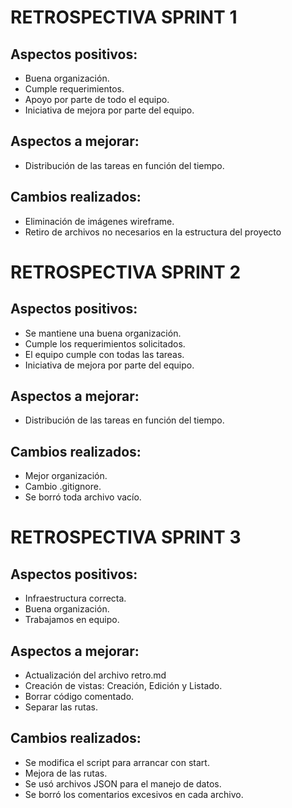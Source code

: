 # RETROSPECTIVA SPRINT 1

## Aspectos positivos:
- Buena organización.
- Cumple requerimientos.
- Apoyo por parte de todo el equipo.
- Iniciativa de mejora por parte del equipo.

## Aspectos a mejorar:
- Distribución de las tareas en función del tiempo.

## Cambios realizados:
- Eliminación de imágenes wireframe.
- Retiro de archivos no necesarios en la estructura del proyecto


# RETROSPECTIVA SPRINT 2

## Aspectos positivos:
- Se mantiene una buena organización.
- Cumple los requerimientos solicitados.
- El equipo cumple con todas las tareas.
- Iniciativa de mejora por parte del equipo.

## Aspectos a mejorar:
- Distribución de las tareas en función del tiempo.

## Cambios realizados:
- Mejor organización.
- Cambio .gitignore.
- Se borró toda archivo vacío.


# RETROSPECTIVA SPRINT 3

## Aspectos positivos:
- Infraestructura correcta.
- Buena organización.
- Trabajamos en equipo.

## Aspectos a mejorar:
- Actualización del archivo retro.md
- Creación de vistas: Creación, Edición y Listado.
- Borrar código comentado.
- Separar las rutas.

## Cambios realizados:
- Se modifica el script para arrancar con start.
- Mejora de las rutas.
- Se usó archivos JSON para el manejo de datos.
- Se borró los comentarios excesivos en cada archivo.
